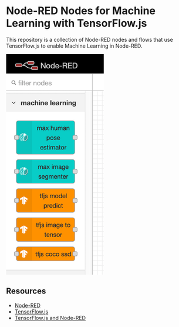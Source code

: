 # Node-RED Nodes for Machine Learning with TensorFlow.js

This repository is a collection of Node-RED nodes and flows that use TensorFlow.js to enable Machine Learning in Node-RED.

![Node-RED Nodes](img/nodes.png)

## Resources

- [Node-RED](https://nodered.org/)
- [TensorFlow.js](https://www.tensorflow.org/js/)
- [TensorFlow.js and Node-RED](https://ibm.biz/tfjs-nodered)
